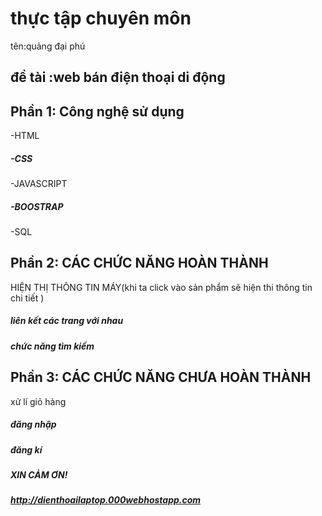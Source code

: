 # thực tập chuyên môn
tên:quảng đại phú
## đề tài :web bán điện thoại di động
## Phần 1: Công nghệ sử dụng
-HTML
##### -CSS
 -JAVASCRIPT
 ##### -BOOSTRAP
-SQL
## Phần 2: CÁC CHỨC NĂNG HOÀN THÀNH
HIỆN THỊ THÔNG TIN MÁY(khi ta click vào sản phẩm sẽ hiện thi thông tin chi tiết )
##### liên kết các trang với nhau
##### chức năng tìm kiếm


## Phần 3: CÁC CHỨC NĂNG CHƯA HOÀN THÀNH
xử lí giỏ hàng
##### đăng nhập
##### đăng kí
#####  XIN CẢM ƠN!
##### http://dienthoailaptop.000webhostapp.com
